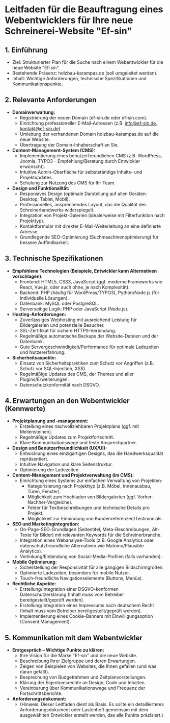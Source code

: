# Leitfaden für die Beauftragung eines Webentwicklers für Ihre neue Schreinerei-Website "Ef-sin"

## 1. Einführung
*   Ziel: Strukturierter Plan für die Suche nach einem Webentwickler für die neue Website "Ef-sin".
*   Bestehende Präsenz: holzbau-karampas.de (soll umgeleitet werden).
*   Inhalt: Wichtige Anforderungen, technische Spezifikationen und Kommunikationspunkte.

## 2. Relevante Anforderungen
*   **Domainverwaltung:**
    *   Registrierung der neuen Domain (ef-sin.de oder ef-sin.com).
    *   Einrichtung professioneller E-Mail-Adressen (z.B. info@ef-sin.de, kontakt@ef-sin.de).
    *   Umleitung der vorhandenen Domain holzbau-karampas.de auf die neue Website.
    *   Übertragung der Domain-Inhaberschaft an Sie.
*   **Content-Management-System (CMS):**
    *   Implementierung eines benutzerfreundlichen CMS (z.B. WordPress, Joomla, TYPO3 – Empfehlung/Beratung durch Entwickler erwünscht).
    *   Intuitive Admin-Oberfläche für selbstständige Inhalts- und Projektupdates.
    *   Schulung zur Nutzung des CMS für Ihr Team.
*   **Design und Funktionalität:**
    *   Responsives Design (optimale Darstellung auf allen Geräten: Desktop, Tablet, Mobil).
    *   Professionelles, ansprechendes Layout, das die Qualität des Schreinerhandwerks widerspiegelt.
    *   Integration von Projekt-Galerien (idealerweise mit Filterfunktion nach Projekttyp).
    *   Kontaktformular mit direkter E-Mail-Weiterleitung an eine definierte Adresse.
    *   Grundlegende SEO-Optimierung (Suchmaschinenoptimierung) für bessere Auffindbarkeit.

## 3. Technische Spezifikationen
*   **Empfohlene Technologien (Beispiele, Entwickler kann Alternativen vorschlagen):**
    *   Frontend: HTML5, CSS3, JavaScript (ggf. moderne Frameworks wie React, Vue.js, oder auch ohne, je nach Komplexität).
    *   Backend: PHP (häufig für WordPress/TYPO3), Python/Node.js (für individuelle Lösungen).
    *   Datenbank: MySQL oder PostgreSQL.
    *   Serverseitige Logik: PHP oder JavaScript (Node.js).
*   **Hosting-Anforderungen:**
    *   Zuverlässiges Webhosting mit ausreichend Leistung für Bildergalerien und potenzielle Besucher.
    *   SSL-Zertifikat für sichere HTTPS-Verbindung.
    *   Regelmäßige automatische Backups der Website-Dateien und der Datenbank.
    *   Gute Servergeschwindigkeit/Performance für optimale Ladezeiten und Nutzererfahrung.
*   **Sicherheitsaspekte:**
    *   Einsatz von Sicherheitspraktiken zum Schutz vor Angriffen (z.B. Schutz vor SQL-Injection, XSS).
    *   Regelmäßige Updates des CMS, der Themes und aller Plugins/Erweiterungen.
    *   Datenschutzkonformität nach DSGVO.

## 4. Erwartungen an den Webentwickler (Kennwerte)
*   **Projektplanung und -management:**
    *   Erstellung eines nachvollziehbaren Projektplans (ggf. mit Meilensteinen).
    *   Regelmäßige Updates zum Projektfortschritt.
    *   Klare Kommunikationswege und feste Ansprechpartner.
*   **Design und Benutzerfreundlichkeit (UX/UI):**
    *   Entwicklung eines einzigartigen Designs, das die Handwerksqualität repräsentiert.
    *   Intuitive Navigation und klare Seitenstruktur.
    *   Optimierung der Ladezeiten.
*   **Content-Management und Projektverwaltung (im CMS):**
    *   Einrichtung eines Systems zur einfachen Verwaltung von Projekten:
        *   Kategorisierung nach Projekttyp (z.B. Möbel, Innenausbau, Türen, Fenster).
        *   Möglichkeit zum Hochladen von Bildergalerien (ggf. Vorher-Nachher-Vergleiche).
        *   Felder für Textbeschreibungen und technische Details pro Projekt.
        *   Möglichkeit zur Einbindung von Kundenreferenzen/Testimonials.
*   **SEO und Marketingintegration:**
    *   On-Page-SEO-Grundlagen (Seitentitel, Meta-Beschreibungen, Alt-Texte für Bilder) mit relevanten Keywords für die Schreinerbranche.
    *   Integration eines Webanalyse-Tools (z.B. Google Analytics oder datenschutzfreundliche Alternativen wie Matomo/Plausible Analytics).
    *   Verlinkung/Einbindung von Social-Media-Profilen (falls vorhanden).
*   **Mobile Optimierung:**
    *   Sicherstellung der Responsivität für alle gängigen Bildschirmgrößen.
    *   Optimierte Ladezeiten, besonders für mobile Nutzer.
    *   Touch-freundliche Navigationselemente (Buttons, Menüs).
*   **Rechtliche Aspekte:**
    *   Erstellung/Integration einer DSGVO-konformen Datenschutzerklärung (Inhalt muss vom Betreiber bereitgestellt/geprüft werden).
    *   Erstellung/Integration eines Impressums nach deutschem Recht (Inhalt muss vom Betreiber bereitgestellt/geprüft werden).
    *   Implementierung eines Cookie-Banners mit Einwilligungsoption (Consent Management).

## 5. Kommunikation mit dem Webentwickler
*   **Erstgespräch – Wichtige Punkte zu klären:**
    *   Ihre Vision für die Marke "Ef-sin" und die neue Website.
    *   Beschreibung Ihrer Zielgruppe und deren Erwartungen.
    *   Zeigen von Beispielen von Websites, die Ihnen gefallen (und was daran gefällt).
    *   Besprechung von Budgetrahmen und Zeitplanvorstellungen.
    *   Klärung der Eigentumsrechte an Design, Code und Inhalten.
    *   Vereinbarung über Kommunikationswege und Frequenz der Fortschrittsberichte.
*   **Anforderungsdokument:**
    *   (Hinweis: Dieser Leitfaden dient als Basis. Es sollte ein detaillierteres Anforderungsdokument oder Lastenheft gemeinsam mit dem ausgewählten Entwickler erstellt werden, das alle Punkte präzisiert.)
